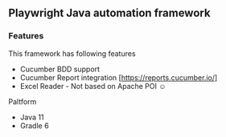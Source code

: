 ## Playwright Java automation framework
[Why Playwright]: https://playwright.dev/java/docs/why-playwright

### Features
This framework has following features

- Cucumber BDD support
- Cucumber Report integration [https://reports.cucumber.io/]
- Excel Reader - Not based on Apache POI :relaxed: 

Paltform
- Java 11
- Gradle 6

